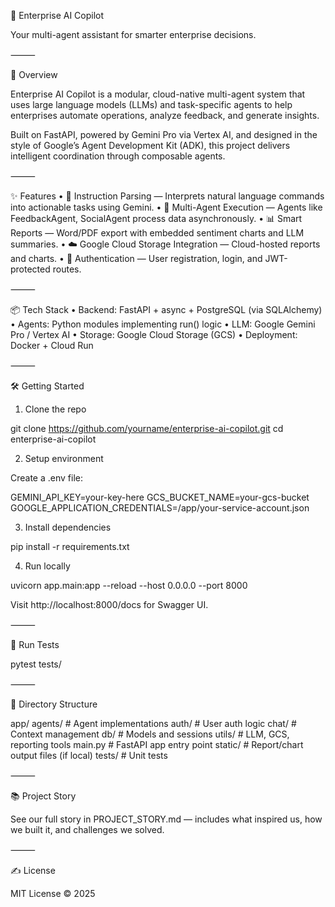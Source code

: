 🧠 Enterprise AI Copilot

Your multi-agent assistant for smarter enterprise decisions.

⸻

🚀 Overview

Enterprise AI Copilot is a modular, cloud-native multi-agent system that uses large language models (LLMs) and task-specific agents to help enterprises automate operations, analyze feedback, and generate insights.

Built on FastAPI, powered by Gemini Pro via Vertex AI, and designed in the style of Google’s Agent Development Kit (ADK), this project delivers intelligent coordination through composable agents.

⸻

✨ Features
	•	🧠 Instruction Parsing — Interprets natural language commands into actionable tasks using Gemini.
	•	🤖 Multi-Agent Execution — Agents like FeedbackAgent, SocialAgent process data asynchronously.
	•	📊 Smart Reports — Word/PDF export with embedded sentiment charts and LLM summaries.
	•	☁️ Google Cloud Storage Integration — Cloud-hosted reports and charts.
	•	🔐 Authentication — User registration, login, and JWT-protected routes.

⸻

📦 Tech Stack
	•	Backend: FastAPI + async + PostgreSQL (via SQLAlchemy)
	•	Agents: Python modules implementing run() logic
	•	LLM: Google Gemini Pro / Vertex AI
	•	Storage: Google Cloud Storage (GCS)
	•	Deployment: Docker + Cloud Run

⸻

🛠️ Getting Started

1. Clone the repo

git clone https://github.com/yourname/enterprise-ai-copilot.git
cd enterprise-ai-copilot

2. Setup environment

Create a .env file:

GEMINI_API_KEY=your-key-here
GCS_BUCKET_NAME=your-gcs-bucket
GOOGLE_APPLICATION_CREDENTIALS=/app/your-service-account.json

3. Install dependencies

pip install -r requirements.txt

4. Run locally

uvicorn app.main:app --reload --host 0.0.0.0 --port 8000

Visit http://localhost:8000/docs for Swagger UI.

⸻

🧪 Run Tests

pytest tests/


⸻

📁 Directory Structure

app/
  agents/          # Agent implementations
  auth/            # User auth logic
  chat/            # Context management
  db/              # Models and sessions
  utils/           # LLM, GCS, reporting tools
  main.py          # FastAPI app entry point
static/            # Report/chart output files (if local)
tests/             # Unit tests


⸻

📚 Project Story

See our full story in PROJECT_STORY.md — includes what inspired us, how we built it, and challenges we solved.

⸻

✍️ License

MIT License © 2025